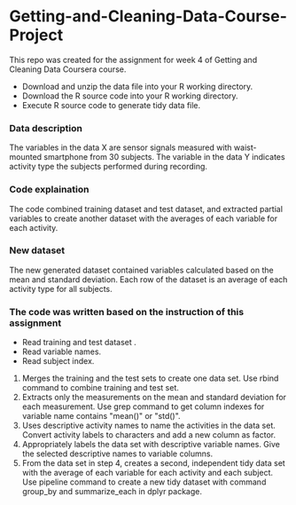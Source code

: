 # Getting-and-Cleaning-Data-Course-Project

This repo was created for the assignment for week 4 of Getting and Cleaning Data Coursera course.
* Download and unzip the data file into your R working directory.
* Download the R source code into your R working directory.
* Execute R source code to generate tidy data file.

### Data description
The variables in the data X are sensor signals measured with waist-mounted smartphone from 30 subjects. The variable in the data Y indicates activity type the subjects performed during recording.

### Code explaination
The code combined training dataset and test dataset,  and extracted partial variables to create another dataset with the averages of each variable for each activity.

### New dataset
The new generated dataset contained variables calculated based on the mean and standard deviation. Each row of the dataset is an average of each activity type for all subjects.

### The code was written based on the instruction of this assignment
* Read training and test dataset .
* Read variable names.
* Read subject index.

1. Merges the training and the test sets to create one data set.
Use rbind command to combine training and test set.
2. Extracts only the measurements on the mean and standard deviation for each measurement.
Use grep command to get column indexes for variable name contains "mean()" or "std()".
3. Uses descriptive activity names to name the activities in the data set.
Convert activity labels to characters and add a new column as factor.
4. Appropriately labels the data set with descriptive variable names.
Give the selected descriptive names to variable columns.
5. From the data set in step 4, creates a second, independent tidy data set with the average of each variable for each activity and each subject.
Use pipeline command to create a new tidy dataset with command group_by and summarize_each in dplyr package.
